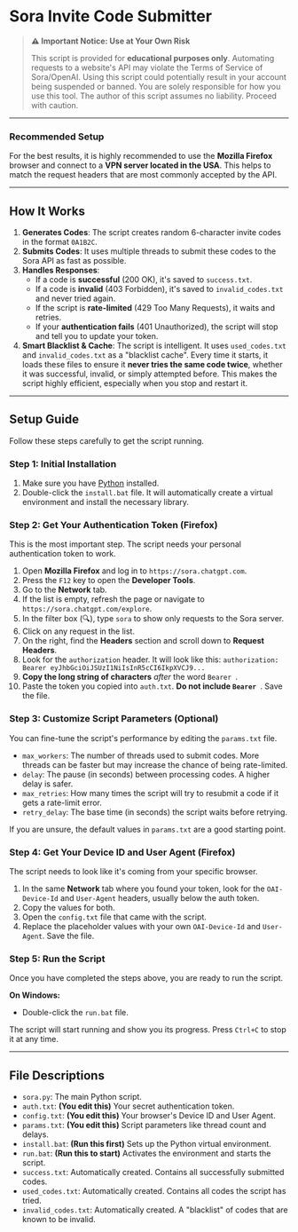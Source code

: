 # Sora Invite Code Submitter

> **⚠️ Important Notice: Use at Your Own Risk**
>
> This script is provided for **educational purposes only**. Automating requests to a website's API may violate the Terms of Service of Sora/OpenAI. Using this script could potentially result in your account being suspended or banned. You are solely responsible for how you use this tool. The author of this script assumes no liability. Proceed with caution.

---

### Recommended Setup

For the best results, it is highly recommended to use the **Mozilla Firefox** browser and connect to a **VPN server located in the USA**. This helps to match the request headers that are most commonly accepted by the API.

---

## How It Works

1.  **Generates Codes**: The script creates random 6-character invite codes in the format `0A1B2C`.
2.  **Submits Codes**: It uses multiple threads to submit these codes to the Sora API as fast as possible.
3.  **Handles Responses**:
    *   If a code is **successful** (200 OK), it's saved to `success.txt`.
    *   If a code is **invalid** (403 Forbidden), it's saved to `invalid_codes.txt` and never tried again.
    *   If the script is **rate-limited** (429 Too Many Requests), it waits and retries.
    *   If your **authentication fails** (401 Unauthorized), the script will stop and tell you to update your token.
4.  **Smart Blacklist & Cache**: The script is intelligent. It uses `used_codes.txt` and `invalid_codes.txt` as a "blacklist cache". Every time it starts, it loads these files to ensure it **never tries the same code twice**, whether it was successful, invalid, or simply attempted before. This makes the script highly efficient, especially when you stop and restart it.

---

## Setup Guide

Follow these steps carefully to get the script running.

### Step 1: Initial Installation

1.  Make sure you have [Python](https://www.python.org/downloads/) installed.
2.  Double-click the `install.bat` file. It will automatically create a virtual environment and install the necessary library.

### Step 2: Get Your Authentication Token (Firefox)

This is the most important step. The script needs your personal authentication token to work.

1.  Open **Mozilla Firefox** and log in to `https://sora.chatgpt.com`.
2.  Press the `F12` key to open the **Developer Tools**.
3.  Go to the **Network** tab.
4.  If the list is empty, refresh the page or navigate to `https://sora.chatgpt.com/explore`.
5.  In the filter box (🔍), type `sora` to show only requests to the Sora server.
6.  Click on any request in the list.
7.  On the right, find the **Headers** section and scroll down to **Request Headers**.
8.  Look for the `authorization` header. It will look like this:
    `authorization: Bearer eyJhbGciOiJSUzI1NiIsInR5cCI6IkpXVCJ9...`
9.  **Copy the long string of characters** *after* the word `Bearer `.
10. Paste the token you copied into `auth.txt`. **Do not include `Bearer `**. Save the file.

### Step 3: Customize Script Parameters (Optional)

You can fine-tune the script's performance by editing the `params.txt` file.

-   `max_workers`: The number of threads used to submit codes. More threads can be faster but may increase the chance of being rate-limited.
-   `delay`: The pause (in seconds) between processing codes. A higher delay is safer.
-   `max_retries`: How many times the script will try to resubmit a code if it gets a rate-limit error.
-   `retry_delay`: The base time (in seconds) the script waits before retrying.

If you are unsure, the default values in `params.txt` are a good starting point.

### Step 4: Get Your Device ID and User Agent (Firefox)

The script needs to look like it's coming from your specific browser.

1.  In the same **Network** tab where you found your token, look for the `OAI-Device-Id` and `User-Agent` headers, usually below the auth token.
2.  Copy the values for both.
3.  Open the `config.txt` file that came with the script.
4.  Replace the placeholder values with your own `OAI-Device-Id` and `User-Agent`. Save the file.

### Step 5: Run the Script

Once you have completed the steps above, you are ready to run the script.

**On Windows:**
-   Double-click the `run.bat` file.

The script will start running and show you its progress. Press `Ctrl+C` to stop it at any time.

---

## File Descriptions

-   `sora.py`: The main Python script.
-   `auth.txt`: **(You edit this)** Your secret authentication token.
-   `config.txt`: **(You edit this)** Your browser's Device ID and User Agent.
-   `params.txt`: **(You edit this)** Script parameters like thread count and delays.
-   `install.bat`: **(Run this first)** Sets up the Python virtual environment.
-   `run.bat`: **(Run this to start)** Activates the environment and starts the script.
-   `success.txt`: Automatically created. Contains all successfully submitted codes.
-   `used_codes.txt`: Automatically created. Contains all codes the script has tried.
-   `invalid_codes.txt`: Automatically created. A "blacklist" of codes that are known to be invalid.
